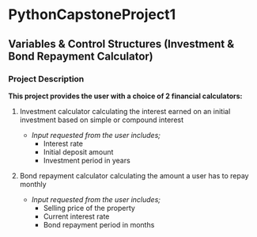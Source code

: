 # PythonCapstoneProject1
## Variables & Control Structures (Investment & Bond Repayment Calculator)
### Project Description
**This project provides the user with a choice of 2 financial calculators:**
  1.	Investment calculator calculating the interest earned on an initial investment based on simple or compound interest
        * _Input requested from the user includes;_
          -	Interest rate
          -	Initial deposit amount
          - Investment period in years

  2. Bond repayment calculator calculating the amount a user has to repay monthly
        * _Input requested from the user includes;_
          -	Selling price of the property
          -	Current interest rate
          - Bond repayment period in months
